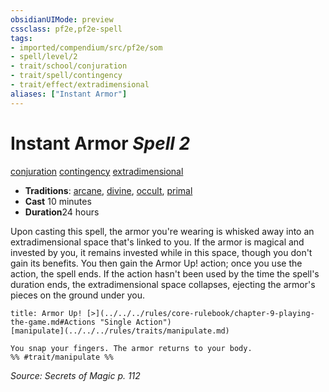 ```yaml
---
obsidianUIMode: preview
cssclass: pf2e,pf2e-spell
tags:
- imported/compendium/src/pf2e/som
- spell/level/2
- trait/school/conjuration
- trait/spell/contingency
- trait/effect/extradimensional
aliases: ["Instant Armor"]
---
```

# Instant Armor *Spell 2*   
[conjuration](conjuration.md)  [contingency](contingency-som.md)  [extradimensional](extradimensional.md)  

- **Traditions**: [arcane](arcane.md), [divine](divine.md), [occult](occult.md), [primal](primal.md)
- **Cast** 10 minutes 
- **Duration**24 hours

Upon casting this spell, the armor you're wearing is whisked away into an extradimensional space that's linked to you. If the armor is magical and invested by you, it remains invested while in this space, though you don't gain its benefits. You then gain the Armor Up! action; once you use the action, the spell ends. If the action hasn't been used by the time the spell's duration ends, the extradimensional space collapses, ejecting the armor's pieces on the ground under you.

```ad-embed-ability
title: Armor Up! [>](../../../rules/core-rulebook/chapter-9-playing-the-game.md#Actions "Single Action")
[manipulate](../../../rules/traits/manipulate.md)  

You snap your fingers. The armor returns to your body.  
%% #trait/manipulate %%
```

*Source: Secrets of Magic p. 112*
